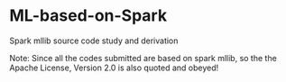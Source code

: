 # ML-based-on-Spark
Spark mllib source code study and derivation

Note: Since all the codes submitted are based on spark mllib, so the the Apache License, Version 2.0 is also quoted and obeyed!

